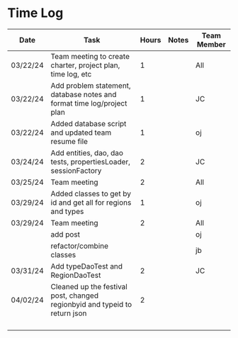 # Time Log
| Date     | Task                                                                       | Hours | Notes | Team Member |
|----------|----------------------------------------------------------------------------|-------|-------|-------------|
| 03/22/24 | Team meeting  to create charter, project plan, time log, etc               | 1     |       | All         |
| 03/22/24 | Add problem statement, database notes and format time log/project plan     | 1     |       | JC          |
| 03/22/24 | Added database script and updated team resume file                         | 1     |       | oj          |
| 03/24/24 | Add entities, dao, dao tests, propertiesLoader, sessionFactory             | 2     |       | JC          |
| 03/25/24 | Team meeting                                                               | 2     |       | All         |
| 03/29/24 | Added classes to get by id and get all for regions and types               | 1     |       | oj          |
| 03/29/24 | Team meeting                                                               | 2     |       | All         |
|          | add post                                                                   |       |       | oj          |
|          | refactor/combine classes                                                   |       |       | jb          |
| 03/31/24 | Add typeDaoTest and RegionDaoTest                                          | 2     |       | JC          |
| 04/02/24 | Cleaned up the festival post, changed regionbyid and typeid to return json | 2     |       |             |
|          |                                                                            |       |       |             |
|          |                                                                            |       |       |             |
|          |                                                                            |       |       |             |
|          |                                                                            |       |       |             |
